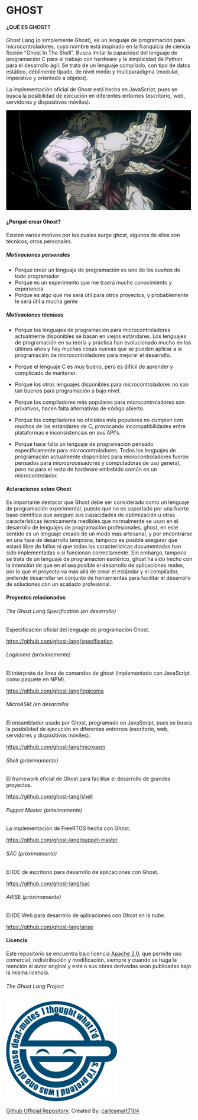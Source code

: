 # GHOST
#### ¿QUÉ ES GHOST?

Ghost Lang (o simplemente Ghost), es un lenguaje de programación para microcontroladores, cuyo nombre está inspirado en la franquicia de ciencia ficción "Ghost In The Shell". Busca imitar la capacidad del lenguaje de programación C para el trabajo con hardware y la simplicidad de Python para el desarrollo ágil. Se trata de un lenguaje compilado, con tipo de datos estático, débilmente tipado, de nivel medio y multiparadigma (modular, imperativo y orientado a objetos). 

La implementación oficial de Ghost está hecha en JavaScript, pues se busca la posibilidad de ejecución en diferentes entornos (escritorio, web, servidores y dispositivos móviles).

![ghost animation](assets/banner-animated.gif)

#### ¿Porqué crear Ghost?

Existen varios motivos por los cuales surge ghost, algunos de ellos son técnicos, otros personales.

##### Motivaciones personales

- Porque crear un lenguaje de programación es uno de los sueños de todo programador
- Porque es un experimento que me traerá mucho conocimiento y experiencia
- Porque es algo que me será útil para otros proyectos, y probablemente le será útil a mucha gente

##### Motivaciones técnicas

- Porque los lenguajes de programación para microcontroladores actualmente disponibles se basan en viejos estándares. 
Los lenguajes de programación en su teoría y práctica han evolucionado mucho en los últimos años y hay muchas cosas nuevas que se pueden aplicar a la programación de microcontroladores para mejorar el desarrollo.

- Porque el lenguaje C es muy bueno, pero es difícil de aprender y complicado de mantener.

- Porque los otros lenguajes disponibles para microcontroladores no son tan buenos para programación a bajo nivel.

- Porque los compiladores más populares para microcontroladores son privativos, hacen falta alternativas de código abierto.

- Porque los compiladores no oficiales más populares no cumplen con muchos de los estándares de C, provocando incompatibilidades entre plataformas e inconsistencias en sus API's.

- Porque hace falta un lenguaje de programación pensado específicamente para microcontroladores. 
Todos los lenguajes de programación actualmente disponibles para microcontroladores fueron pensados para microprocesadores y computadoras de uso general, pero no para el resto de hardware embebido común en un microcontrolador.

#### Aclaraciones sobre Ghost

Es importante destacar que Ghost debe ser considerado como un lenguaje de programación experimental, puesto que no es soportado por una fuerte base científica que asegure sus capacidades de optimización u otras características técnicamente medibles que normalmente se usan en el desarrollo de lenguajes de programación profesionales, ghost, en este sentido es un lenguaje creado de un modo más artesanal, y por encontrarse en una fase de desarrollo temprana, tampoco es posible asegurar que estará libre de fallos ni que todas las características documentadas han sido implementadas o si funcionan correctamente. Sin embargo, tampoco se trata de un lenguaje de programación esotérico, ghost ha sido hecho con la intención de que en el sea posible el desarrollo de aplicaciones reales, por lo que el proyecto va más allá de crear el estándar y el compilador, pretende desarrollar un conjunto de herramientas para facilitar el desarrollo de soluciones con un acabado profesional.

#### Proyectos relacionados
###### The Ghost Lang Specification (en desarrollo)
Especificación oficial del lenguaje de programación Ghost.

<https://github.com/ghost-lang/specification>

###### Logicoma (próximamente)
El intérprete de línea de comandos de ghost (implementado con JavaScript como paquete en NPM).

<https://github.com/ghost-lang/logicoma>

###### MicroASM (en desarrollo)
El ensamblador usado por Ghost, programado en JavaScript, pues se busca la posibilidad de ejecución en diferentes entornos (escritorio, web, servidores y dispositivos móviles).

<https://github.com/ghost-lang/microasm>

###### Shell (próximamente)
El framework oficial de Ghost para facilitar el desarrollo de grandes proyectos.

<https://github.com/ghost-lang/shell>

###### Puppet Master (próximamente)
La implementación de FreeRTOS hecha con Ghost.

<https://github.com/ghost-lang/puppet-master>

###### SAC (próximamente)
El IDE de escritorio para desarrollo de aplicaciones con Ghost.

<https://github.com/ghost-lang/sac>

###### ARISE (próximamente)
El IDE Web para desarrollo de aplicaciones con Ghost en la nube.

<https://github.com/ghost-lang/arise>

#### Licencia

Este repositorio se encuentra bajo licencia [Apache 2.0](LICENCE), que permite uso comercial, redistribución y modificación, siempre y cuando se haga la mención al autor original y esta o sus obras derivadas sean publicadas bajo la misma licencia.

###### The Ghost Lang Project
![The Laughing Man](assets/laughingman.png)

[Github Official Repository](https://github.com/ghost-lang).
Created By: [carlosmart7104](https://github.com/carlosmart7104)